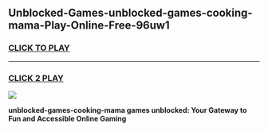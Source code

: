 
## Unblocked-Games-unblocked-games-cooking-mama-Play-Online-Free-96uw1
<h3>
<a href="https://premium76.site?title=unblocked-games-cooking-mama&ref=26A">CLICK TO PLAY</a></h3>
<hr>

<h3>
<a href="https://premium76.site?title=unblocked-games-cooking-mama&ref=26A">CLICK 2 PLAY</a>
  
</h3>

<a href="https://premium76.site?title=unblocked-games-cooking-mama&ref=26A"><img src="https://clearcache.store/games.png"></a>


**unblocked-games-cooking-mama games unblocked: Your Gateway to Fun and Accessible Online Gaming**
